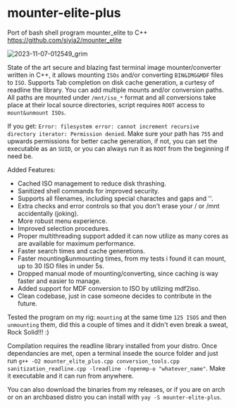 # mounter-elite-plus
Port of bash shell program mounter_elite to C++ 
https://github.com/siyia2/mounter_elite


![2023-11-07-012549_grim](https://github.com/siyia2/mounter-elite-plus/assets/46220960/343e1ce4-1e27-4885-83c1-c4341a9aeb48)




State of the art secure and blazing fast terminal image mounter/converter written in C++, it allows mounting `ISOs` and/or converting `BIN&IMG&MDF` files to `ISO`. Supports Tab completion on disk cache generation, a curtesy of readline the library. 
You can add multiple mounts and/or conversion paths. All paths are mounted under `/mnt/iso_*` format and all conversions take place at their local source directories, script requires `ROOT` access to `mount&unmount ISOs`. 

If you get: `Error: filesystem error: cannot increment recursive directory iterator: Permission denied`.
Make sure your path has `755` and upwards permissions for better cache generation, if not, you can set the executable as an `SUID`, or you can always run it as `ROOT` from the beginning if need be.

Added Features:
* Cached ISO management to reduce disk thrashing.
* Sanitized shell commands for improved security.
* Supports all filenames, including special charactes and gaps and ''.
* Extra checks and error controls so that you don't erase your / or /mnt accidentally (joking).
* More robust menu experience.
* Improved selection procedures.
* Proper multithreading support added it can now utilize as many cores as are available for maximum performance.
* Faster search times and cache generetions.
* Faster mounting&unmounting times, from my tests i found it can mount, up to 30 ISO files in under 5s.
* Dropped manual mode of mounting/converting, since caching is way faster and easier to manage.
* Added support for MDF conversion to ISO by utilizing mdf2iso.
* Clean codebase, just in case someone decides to contribute in the future.

Tested the program on my rig: `mounting` at the same time `125 ISOS` and then `unmounting` them, did this a couple of times and it didn't even break a sweat, Rock Solid!!! :)

Compilation requires the readline library installed from your distro. 
Once dependancies are met, open a terminal insede the source folder and just run `g++ -O2 mounter_elite_plus.cpp conversion_tools.cpp sanitization_readline.cpp -lreadline -fopenmp-o "whatever_name"`.
Make it executable and it can run from anywhere.

You can also download the binaries from my releases, or if you are on arch or on an archbased distro you can install with `yay -S mounter-elite-plus`.
